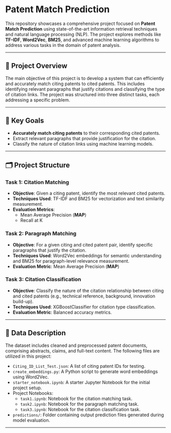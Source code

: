 # Patent Match Prediction

This repository showcases a comprehensive project focused on **Patent Match Prediction** using state-of-the-art information retrieval techniques and natural language processing (NLP). The project explores methods like **TF-IDF**, **Word2Vec**, **BM25**, and advanced machine learning algorithms to address various tasks in the domain of patent analysis.

---

## 📌 Project Overview
The main objective of this project is to develop a system that can efficiently and accurately match citing patents to cited patents. This includes identifying relevant paragraphs that justify citations and classifying the type of citation links. The project was structured into three distinct tasks, each addressing a specific problem.

---

## 🎯 Key Goals
- **Accurately match citing patents** to their corresponding cited patents.
- Extract relevant paragraphs that provide justification for the citation.
- Classify the nature of citation links using machine learning models.

---

## 🗂️ Project Structure

### **Task 1: Citation Matching**
- **Objective**: Given a citing patent, identify the most relevant cited patents.
- **Techniques Used**: TF-IDF and BM25 for vectorization and text similarity measurement.
- **Evaluation Metrics**: 
  - Mean Average Precision (**MAP**) 
  - Recall at K

### **Task 2: Paragraph Matching**
- **Objective**: For a given citing and cited patent pair, identify specific paragraphs that justify the citation.
- **Techniques Used**: Word2Vec embeddings for semantic understanding and BM25 for paragraph-level relevance measurement.
- **Evaluation Metric**: Mean Average Precision (**MAP**)

### **Task 3: Citation Classification**
- **Objective**: Classify the nature of the citation relationship between citing and cited patents (e.g., technical reference, background, innovation build-up).
- **Techniques Used**: XGBoostClassifier for citation type classification.
- **Evaluation Metric**: Balanced accuracy metrics.

---

## 📁 Data Description
The dataset includes cleaned and preprocessed patent documents, comprising abstracts, claims, and full-text content. The following files are utilized in this project:

- `Citing_ID_List_Test.json`: A list of citing patent IDs for testing.
- `create_embeddings.py`: A Python script to generate word embeddings using Word2Vec.
- `starter_notebook.ipynb`: A starter Jupyter Notebook for the initial project setup.
- Project Notebooks:
  - `task1.ipynb`: Notebook for the citation matching task.
  - `task2.ipynb`: Notebook for the paragraph matching task.
  - `task3.ipynb`: Notebook for the citation classification task.
- `predictions/`: Folder containing output prediction files generated during model evaluation.

---

